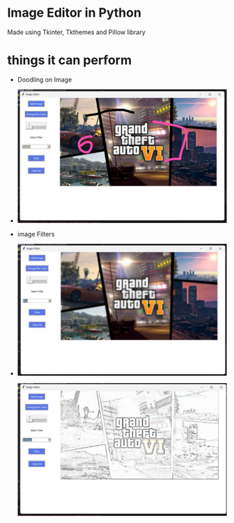 # Image Editor in Python
Made using Tkinter, Tkthemes and Pillow library 

# things it can perform
- Doodling on Image
- 
  ![preview img](/images/lines.png)
  
- image Filters
- 
   ![preview img](/images/11.png)
  
   ![preview img](/images/22.png)

